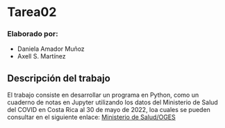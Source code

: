 # Tarea02

### Elaborado por:
- Daniela Amador Muñoz
- Axell S. Martínez

## Descripción del trabajo

El trabajo consiste en desarrollar un programa en Python, como un cuaderno de notas en Jupyter utilizando los datos del Ministerio de Salud del COVID en Costa Rica al 30 de mayo de 2022, loa cuales se pueden consultar en el siguiente enlace: [Ministerio de Salud/OGES](https://oges.ministeriodesalud.go.cr/)
